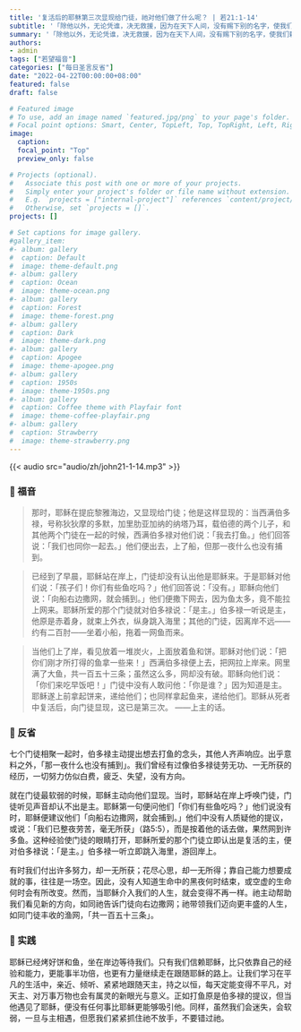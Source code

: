 ```yaml
---
title: '复活后的耶稣第三次显现给门徒，祂对他们做了什么呢？ | 若21:1-14'
subtitle: '「除他以外，无论凭谁，决无救援，因为在天下人间，没有赐下别的名字，使我们赖以得救的。」（宗4:12）'
summary: '「除他以外，无论凭谁，决无救援，因为在天下人间，没有赐下别的名字，使我们赖以得救的。」（宗4:12）'
authors:
- admin
tags: ["若望福音"]
categories: ["每日圣言反省"]
date: "2022-04-22T00:00:00+08:00"
featured: false
draft: false

# Featured image
# To use, add an image named `featured.jpg/png` to your page's folder.
# Focal point options: Smart, Center, TopLeft, Top, TopRight, Left, Right, BottomLeft, Bottom, BottomRight
image:
  caption:
  focal_point: "Top"
  preview_only: false

# Projects (optional).
#   Associate this post with one or more of your projects.
#   Simply enter your project's folder or file name without extension.
#   E.g. `projects = ["internal-project"]` references `content/project/deep-learning/index.md`.
#   Otherwise, set `projects = []`.
projects: []

# Set captions for image gallery.
#gallery_item:
#- album: gallery
#  caption: Default
#  image: theme-default.png
#- album: gallery
#  caption: Ocean
#  image: theme-ocean.png
#- album: gallery
#  caption: Forest
#  image: theme-forest.png
#- album: gallery
#  caption: Dark
#  image: theme-dark.png
#- album: gallery
#  caption: Apogee
#  image: theme-apogee.png
#- album: gallery
#  caption: 1950s
#  image: theme-1950s.png
#- album: gallery
#  caption: Coffee theme with Playfair font
#  image: theme-coffee-playfair.png
#- album: gallery
#  caption: Strawberry
#  image: theme-strawberry.png
---
```


{{< audio src="audio/zh/john21-1-14.mp3" >}}

### :love_letter: 福音
> 那时，耶稣在提庇黎雅海边，又显现给门徒；他是这样显现的：当西满伯多禄，号称狄狄摩的多默，加里肋亚加纳的纳塔乃耳，载伯德的两个儿子，和其他两个门徒在一起的时候，西满伯多禄对他们说：「我去打鱼。」他们回答说：「我们也同你一起去。」他们便出去，上了船，但那一夜什么也没有捕到。

> 已经到了早晨，耶稣站在岸上，门徒却没有认出他是耶稣来。于是耶稣对他们说：「孩子们！你们有些鱼吃吗？」他们回答说：「没有。」耶稣向他们说：「向船右边撒网，就会捕到。」他们便撒下网去，因为鱼太多，竟不能拉上网来。耶稣所爱的那个门徒就对伯多禄说：「是主。」伯多禄一听说是主，他原是赤着身，就束上外衣，纵身跳入海里；其他的门徒，因离岸不远——约有二百肘——坐着小船，拖着一网鱼而来。

> 当他们上了岸，看见放着一堆炭火，上面放着鱼和饼。耶稣对他们说：「把你们刚才所打得的鱼拿一些来！」西满伯多禄便上去，把网拉上岸来。网里满了大鱼，共一百五十三条；虽然这么多，网却没有破。耶稣向他们说：「你们来吃早饭吧！」门徒中没有人敢问他：「你是谁？」因为知道是主。耶稣遂上前拿起饼来，递给他们；也同样拿起鱼来，递给他们。耶稣从死者中复活后，向门徒显现，这已是第三次。 ——上主的话。

### :speech_balloon: 反省
七个门徒相聚一起时，伯多禄主动提出想去打鱼的念头，其他人齐声响应。出乎意料之外，「那一夜什么也没有捕到」。我们曾经有过像伯多禄徒劳无功、一无所获的经历，一切努力仿似白费，疲乏、失望，没有方向。

就在门徒最软弱的时候，耶稣主动向他们显现。当时，耶稣站在岸上呼唤门徒，门徒听见声音却认不出是主。耶稣第一句便问他们「你们有些鱼吃吗？」他们说没有时，耶稣便建议他们「向船右边撒网，就会捕到。」他们中没有人质疑他的提议，或说：「我们已整夜劳苦，毫无所获」（路5:5），而是按着他的话去做，果然网到许多鱼。这种经验使门徒的眼睛打开，耶稣所爱的那个门徒立即认出是复活的主，便对伯多禄说：「是主。」伯多禄一听立即跳入海里，游回岸上。

有时我们付出许多努力，却一无所获；花尽心思，却一无所得；靠自己能力想要成就的事，往往是一场空。因此，没有人知道生命中的黑夜何时结束，或空虚的生命何时会有所改变。然而，当耶稣介入我们的人生，就会变得不再一样。祂主动帮助我们看见新的方向，如同祂告诉门徒向右边撒网；祂带领我们迈向更丰盛的人生，如同门徒丰收的渔网，「共一百五十三条」。

### :runner: 实践
耶稣已经烤好饼和鱼，坐在岸边等待我们。只有我们信赖耶稣，比只依靠自己的经验和能力，更能事半功倍，也更有力量继续走在跟随耶稣的路上。让我们学习在平凡的生活中，亲近、倾听、紧紧地跟随天主，持之以恒，每天定能变得不平凡，对天主、对万事万物也会有属灵的新眼光与意义。正如打鱼原是伯多禄的提议，但当他遇见了耶稣，便没有任何事比耶稣更能够吸引他。同样，虽然我们会迷失，会软弱，一旦与主相遇，但愿我们紧紧抓住祂不放手，不要错过祂。
